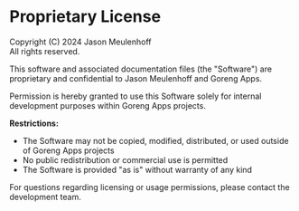 
# Proprietary License

Copyright (C) 2024 Jason Meulenhoff  
All rights reserved.

This software and associated documentation files (the "Software") are proprietary and confidential to Jason Meulenhoff and Goreng Apps. 

Permission is hereby granted to use this Software solely for internal development purposes within Goreng Apps projects. 

**Restrictions:**
- The Software may not be copied, modified, distributed, or used outside of Goreng Apps projects
- No public redistribution or commercial use is permitted
- The Software is provided "as is" without warranty of any kind

For questions regarding licensing or usage permissions, please contact the development team.
